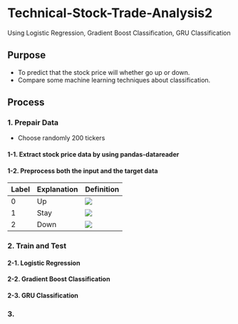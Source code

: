 # Technical-Stock-Trade-Analysis2
Using Logistic Regression, Gradient Boost Classification, GRU Classification

## Purpose
* To predict that the stock price will whether go up or down.
* Compare some machine learning techniques about classification.

## Process

### 1. Prepair Data

* Choose randomly 200 tickers

#### 1-1. Extract stock price data by using pandas-datareader

#### 1-2. Preprocess both the input and the target data

| Label |Explanation| Definition |
---|---|---
| 0 |Up|   <img src="https://latex.codecogs.com/gif.latex?\int_a^bf(x)dx" /> |
| 1 |Stay| <img src="https://latex.codecogs.com/gif.latex?-5%&space;\leq&space;\frac{p_{t&plus;30}}{p_t}&space;\leq&space;5%" /> |
| 2 |Down| <img src="https://latex.codecogs.com/gif.latex?\int_a^bf(x)dx" /> |

### 2. Train and Test

#### 2-1. Logistic Regression

#### 2-2. Gradient Boost Classification

#### 2-3. GRU Classification

### 3. 
